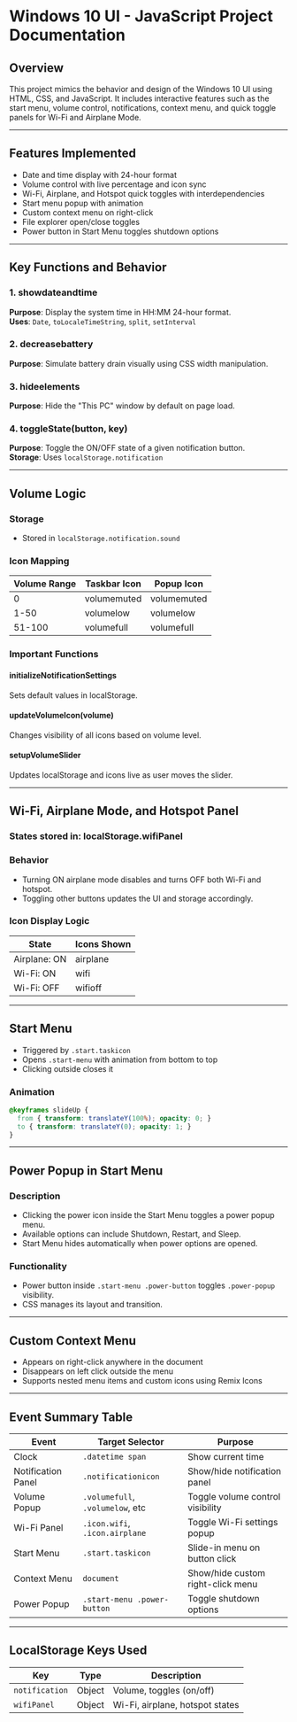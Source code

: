 # Windows 10 UI - JavaScript Project Documentation

## Overview
This project mimics the behavior and design of the Windows 10 UI using HTML, CSS, and JavaScript. It includes interactive features such as the start menu, volume control, notifications, context menu, and quick toggle panels for Wi-Fi and Airplane Mode.

---

## Features Implemented

- Date and time display with 24-hour format
- Volume control with live percentage and icon sync
- Wi-Fi, Airplane, and Hotspot quick toggles with interdependencies
- Start menu popup with animation
- Custom context menu on right-click
- File explorer open/close toggles
- Power button in Start Menu toggles shutdown options

---

## Key Functions and Behavior

### 1. showdateandtime
**Purpose**: Display the system time in HH:MM 24-hour format.  
**Uses**: `Date`, `toLocaleTimeString`, `split`, `setInterval`

### 2. decreasebattery
**Purpose**: Simulate battery drain visually using CSS width manipulation.

### 3. hideelements
**Purpose**: Hide the "This PC" window by default on page load.

### 4. toggleState(button, key)
**Purpose**: Toggle the ON/OFF state of a given notification button.  
**Storage**: Uses `localStorage.notification`

---

## Volume Logic

### Storage
- Stored in `localStorage.notification.sound`

### Icon Mapping
| Volume Range | Taskbar Icon  | Popup Icon   |
|--------------|----------------|---------------|
| 0            | volumemuted    | volumemuted   |
| 1-50         | volumelow      | volumelow     |
| 51-100       | volumefull     | volumefull    |

### Important Functions

#### initializeNotificationSettings
Sets default values in localStorage.

#### updateVolumeIcon(volume)
Changes visibility of all icons based on volume level.

#### setupVolumeSlider
Updates localStorage and icons live as user moves the slider.

---

## Wi-Fi, Airplane Mode, and Hotspot Panel

### States stored in: localStorage.wifiPanel

### Behavior
- Turning ON airplane mode disables and turns OFF both Wi-Fi and hotspot.
- Toggling other buttons updates the UI and storage accordingly.

### Icon Display Logic
| State              | Icons Shown  |
|--------------------|---------------|
| Airplane: ON       | airplane      |
| Wi-Fi: ON          | wifi          |
| Wi-Fi: OFF         | wifioff       |

---

## Start Menu

- Triggered by `.start.taskicon`
- Opens `.start-menu` with animation from bottom to top
- Clicking outside closes it

### Animation
```css
@keyframes slideUp {
  from { transform: translateY(100%); opacity: 0; }
  to { transform: translateY(0); opacity: 1; }
}
```

---

## Power Popup in Start Menu

### Description
- Clicking the power icon inside the Start Menu toggles a power popup menu.
- Available options can include Shutdown, Restart, and Sleep.
- Start Menu hides automatically when power options are opened.

### Functionality
- Power button inside `.start-menu .power-button` toggles `.power-popup` visibility.
- CSS manages its layout and transition.

---

## Custom Context Menu

- Appears on right-click anywhere in the document
- Disappears on left click outside the menu
- Supports nested menu items and custom icons using Remix Icons

---

## Event Summary Table

| Event               | Target Selector                 | Purpose                          |
|--------------------|----------------------------------|----------------------------------|
| Clock              | `.datetime span`                | Show current time                |
| Notification Panel | `.notificationicon`             | Show/hide notification panel     |
| Volume Popup       | `.volumefull`, `.volumelow`, etc| Toggle volume control visibility |
| Wi-Fi Panel        | `.icon.wifi`, `.icon.airplane`  | Toggle Wi-Fi settings popup      |
| Start Menu         | `.start.taskicon`               | Slide-in menu on button click    |
| Context Menu       | `document`                      | Show/hide custom right-click menu|
| Power Popup        | `.start-menu .power-button`     | Toggle shutdown options          |

---

## LocalStorage Keys Used

| Key            | Type     | Description                      |
|----------------|----------|----------------------------------|
| `notification` | Object   | Volume, toggles (on/off)         |
| `wifiPanel`    | Object   | Wi-Fi, airplane, hotspot states  |